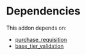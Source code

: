 # Dependencies

This addon depends on:

- [purchase_requisition](https://github.com/bringout/oca-ocb-core/tree/e9ca19c0c154b94934ea86258814c560c4e016f4/odoo-bringout-oca-ocb-purchase_requisition)
- [base_tier_validation](https://github.com/bringout/oca-technical)
